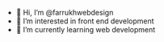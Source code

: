 - 👋 Hi, I’m @farrukhwebdesign
- 👀 I’m interested in front end development
- 🌱 I’m currently learning web development

<!---
farrukhwebdesign/farrukhwebdesign is a ✨ special ✨ repository because its `README.md` (this file) appears on your GitHub profile.
You can click the Preview link to take a look at your changes.
--->
